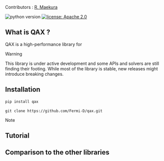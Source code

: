 [](
![image](./docs/media/qax_logo.png)
)
Contributors : [R. Maekura](https://github.com/Fermi-D)

![python version](https://img.shields.io/badge/python-3.11%2B-purple) [![license: Apache 2.0](https://img.shields.io/badge/license-Apache%202.0-purple)](https://github.com/dynamiqs/dynamiqs/blob/main/LICENSE) 

## What is QAX ?
QAX is a high-performance library for 

> [!WARNING]
> This library is under active development and some APIs and solvers are still finding their footing. While most of the library is stable, new releases might introduce breaking changes.

## Installation

```shell
pip install qax
```

```shell
git clone https://github.com/Fermi-D/qax.git
```
> [!Note]
> 

## Tutorial

## Comparison to the other libraries
